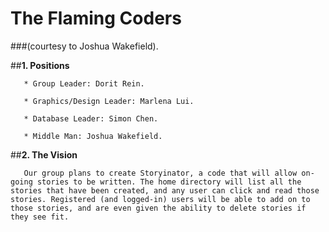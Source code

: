 # The Flaming Coders 
###(courtesy to Joshua Wakefield). 

##**1. Positions**


       * Group Leader: Dorit Rein.

       * Graphics/Design Leader: Marlena Lui.

       * Database Leader: Simon Chen.

       * Middle Man: Joshua Wakefield.


##**2. The Vision**

       Our group plans to create Storyinator, a code that will allow on-going stories to be written. The home directory will list all the stories that have been created, and any user can click and read those stories. Registered (and logged-in) users will be able to add on to those stories, and are even given the ability to delete stories if they see fit.